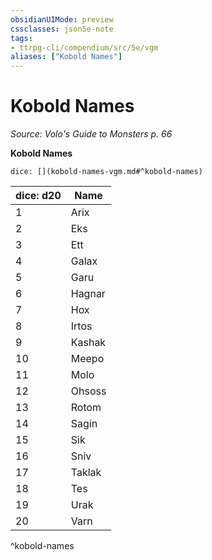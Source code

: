 ```yaml
---
obsidianUIMode: preview
cssclasses: json5e-note
tags:
- ttrpg-cli/compendium/src/5e/vgm
aliases: ["Kobold Names"]
---
```

# Kobold Names
*Source: Volo's Guide to Monsters p. 66* 

**Kobold Names**

`dice: [](kobold-names-vgm.md#^kobold-names)`

| dice: d20 | Name |
|-----------|------|
| 1 | Arix |
| 2 | Eks |
| 3 | Ett |
| 4 | Galax |
| 5 | Garu |
| 6 | Hagnar |
| 7 | Hox |
| 8 | Irtos |
| 9 | Kashak |
| 10 | Meepo |
| 11 | Molo |
| 12 | Ohsoss |
| 13 | Rotom |
| 14 | Sagin |
| 15 | Sik |
| 16 | Sniv |
| 17 | Taklak |
| 18 | Tes |
| 19 | Urak |
| 20 | Varn |
^kobold-names